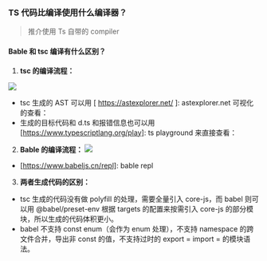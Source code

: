 ### **TS 代码比编译使用什么编译器？**

> 推介使用 Ts 自带的 compiler

#### **Bable 和 tsc 编译有什么区别？**

1. **tsc 的编译流程：**

![](https://p9-juejin.byteimg.com/tos-cn-i-k3u1fbpfcp/85851ebe6f2d41a28ca3885d91beb969~tplv-k3u1fbpfcp-zoom-in-crop-mark:1304:0:0:0.awebp?)

<!--
	sourcemap 的作用：
		映射源码和目标代码的位置，这样调试的时候打断点可以定位到相应的源码，线上报错的时候也可以根据sourcemap定位到源码报错的位置。
 -->

- tsc 生成的 AST 可以用 [ https://astexplorer.net/ ]: astexplorer.net 可视化的查看：
- 生成的目标代码和 d.ts 和报错信息也可以用[https://www.typescriptlang.org/play]: ts playground 来直接查看：

2.  **Bable 的编译流程：**
    ![](https://p9-juejin.byteimg.com/tos-cn-i-k3u1fbpfcp/0b515ccf55fe4706a128ad38b50b1c24~tplv-k3u1fbpfcp-zoom-in-crop-mark:1304:0:0:0.awebp?)

- [https://www.babeljs.cn/repl]: bable repl

<!--
	对比两者的编译流程，会发现 babel 除了不会做类型检查和生成类型声明文件外，tsc 能做的事情，babel 都能做。
	但是两者实现这些功能是有区别的。
 -->

3. **两者生成代码的区别：**

- tsc 生成的代码没有做 polyfill 的处理，需要全量引入 core-js，而 babel 则可以用 @babel/preset-env 根据 targets 的配置来按需引入 core-js 的部分模块，所以生成的代码体积更小。
- babel 不支持 const enum（会作为 enum 处理），不支持 namespace 的跨文件合并，导出非 const 的值，不支持过时的 export = import = 的模块语法。
